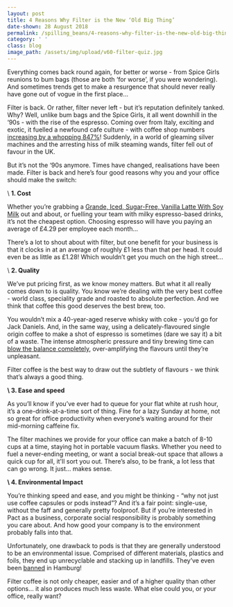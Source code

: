 ```yaml
---
layout: post
title: 4 Reasons Why Filter is the New ‘Old Big Thing’
date-shown: 28 August 2018
permalink: /spilling_beans/4-reasons-why-filter-is-the-new-old-big-thing
category: ' '
class: blog
image_path: /assets/img/upload/v60-filter-quiz.jpg
---
```

Everything comes back round again, for better or worse - from Spice Girls reunions to bum bags (those are both ‘for worse’, if you were wondering). And sometimes trends get to make a resurgence that should never really have gone out of vogue in the first place…



Filter is back. Or rather, filter never left - but it’s reputation definitely tanked. Why? Well, unlike bum bags and the Spice Girls, it all went downhill in the ‘90s - with the rise of the espresso. Coming over from Italy, exciting and exotic, it fuelled a newfound cafe culture - with coffee shop numbers [increasing by a whopping 847%](https://www.independent.co.uk/life-style/food-and-drink/features/coffee-in-the-uk-how-britain-became-addicted-to-cafe-culture-uk-coffee-week-a6985691.html)! Suddenly, in a world of gleaming silver machines and the arresting hiss of milk steaming wands, filter fell out of favour in the UK.



But it’s not the ‘90s anymore. Times have changed, realisations have been made. Filter is back and here’s four good reasons why you and your office should make the switch:



\    **1. Cost**

Whether you’re grabbing a [Grande, Iced, Sugar-Free, Vanilla Latte With Soy Milk](https://www.huffingtonpost.com/2013/07/30/starbucks-drink-orders_n_3671496.html?guccounter=1) out and about, or fuelling your team with milky espresso-based drinks, it’s not the cheapest option. Choosing espresso will have you paying an average of £4.29 per employee each month...

There’s a lot to shout about with filter, but one benefit for your business is that it clocks in at an average of roughly £1 less than that per head. It could even be as little as £1.28! Which wouldn’t get you much on the high street...



\    **2. Quality**



We’ve put pricing first, as we know money matters. But what it all really comes down to is quality. You know we’re dealing with the very best coffee - world class, speciality grade and roasted to absolute perfection. And we think that coffee this good deserves the best brew, too.

You wouldn’t mix a 40-year-aged reserve whisky with coke - you’d go for Jack Daniels. And, in the same way, using a delicately-flavoured single origin coffee to make a shot of espresso is sometimes (dare we say it) a bit of a waste. The intense atmospheric pressure and tiny brewing time can [blow the balance completely](https://www.forbes.com/consent/?toURL=https://www.forbes.com/sites/lmowery/2017/02/28/heres-why-single-origin-coffee-is-more-expensive-but-worth-your-dollars/#1edeaf3b749e), over-amplifying the flavours until they’re unpleasant.

Filter coffee is the best way to draw out the subtlety of flavours - we think that’s always a good thing.



**\    3. Ease and speed**



As you’ll know if you’ve ever had to queue for your flat white at rush hour, it’s a one-drink-at-a-time sort of thing. Fine for a lazy Sunday at home, not so great for office productivity when everyone’s waiting around for their mid-morning caffeine fix.

The filter machines we provide for your office can make a batch of 8-10 cups at a time, staying hot in portable vacuum flasks. Whether you need to fuel a never-ending meeting, or want a social break-out space that allows a quick cup for all, it'll sort you out. There’s also, to be frank, a lot less that can go wrong. It just… makes sense.



**\    4. Environmental Impact**



You’re thinking speed and ease, and you might be thinking - “why not just use coffee capsules or pods instead”? And it’s a fair point: single-use, without the faff and generally pretty foolproof. But if you’re interested in Pact as a business, corporate social responsibility is probably something you care about. And how good your company is to the environment probably falls into that.

Unfortunately, one drawback to pods is that they are generally understood to be an environmental issue. Comprised of different materials, plastics and foils, they end up unrecyclable and stacking up in landfills. They’ve even been [banned](https://www.bbc.co.uk/news/magazine-35605927) in Hamburg!

Filter coffee is not only cheaper, easier and of a higher quality than other options… it also produces much less waste. What else could you, or your office, really want?
